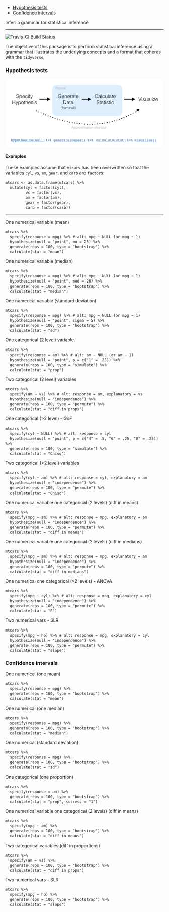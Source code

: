 
-   [Hypothesis tests](#hypothesis-tests)
-   [Confidence intervals](#confidence-intervals)

Infer: a grammar for statistical inference

------------------------------------------------------------------------

[![Travis-CI Build Status](https://travis-ci.org/andrewpbray/infer.svg?branch=master)](https://travis-ci.org/andrewpbray/infer)

The objective of this package is to perform statistical inference using a grammar that illustrates the underlying concepts and a format that coheres with the `tidyverse`.

### Hypothesis tests

![h-test diagram](figs/ht-diagram.png)

#### Examples

These examples assume that `mtcars` has been overwritten so that the variables `cyl`, `vs`, `am`, `gear`, and `carb` are `factor`s:

    mtcars <- as.data.frame(mtcars) %>%
      mutate(cyl = factor(cyl),
             vs = factor(vs),
             am = factor(am),
             gear = factor(gear),
             carb = factor(carb))

------------------------------------------------------------------------

One numerical variable (mean)

    mtcars %>%
      specify(response = mpg) %>% # alt: mpg ~ NULL (or mpg ~ 1)
      hypothesize(null = "point", mu = 25) %>% 
      generate(reps = 100, type = "bootstrap") %>% 
      calculate(stat = "mean")

One numerical variable (median)

    mtcars %>%
      specify(response = mpg) %>% # alt: mpg ~ NULL (or mpg ~ 1)
      hypothesize(null = "point", med = 26) %>% 
      generate(reps = 100, type = "bootstrap") %>% 
      calculate(stat = "median")

One numerical variable (standard deviation)

    mtcars %>%
      specify(response = mpg) %>% # alt: mpg ~ NULL (or mpg ~ 1)
      hypothesize(null = "point", sigma = 5) %>% 
      generate(reps = 100, type = "bootstrap") %>% 
      calculate(stat = "sd")

One categorical (2 level) variable

    mtcars %>%
      specify(response = am) %>% # alt: am ~ NULL (or am ~ 1)
      hypothesize(null = "point", p = c("1" = .25)) %>% 
      generate(reps = 100, type = "simulate") %>% 
      calculate(stat = "prop")

Two categorical (2 level) variables

    mtcars %>%
      specify(am ~ vs) %>% # alt: response = am, explanatory = vs
      hypothesize(null = "independence") %>%
      generate(reps = 100, type = "permute") %>%
      calculate(stat = "diff in props")

One categorical (&gt;2 level) - GoF

    mtcars %>%
      specify(cyl ~ NULL) %>% # alt: response = cyl
      hypothesize(null = "point", p = c("4" = .5, "6" = .25, "8" = .25)) %>%
      generate(reps = 100, type = "simulate") %>%
      calculate(stat = "Chisq")

Two categorical (&gt;2 level) variables

    mtcars %>%
      specify(cyl ~ am) %>% # alt: response = cyl, explanatory = am
      hypothesize(null = "independence") %>%
      generate(reps = 100, type = "permute") %>%
      calculate(stat = "Chisq")

One numerical variable one categorical (2 levels) (diff in means)

    mtcars %>%
      specify(mpg ~ am) %>% # alt: response = mpg, explanatory = am
      hypothesize(null = "independence") %>%
      generate(reps = 100, type = "permute") %>%
      calculate(stat = "diff in means")

One numerical variable one categorical (2 levels) (diff in medians)

    mtcars %>%
      specify(mpg ~ am) %>% # alt: response = mpg, explanatory = am
      hypothesize(null = "independence") %>%
      generate(reps = 100, type = "permute") %>%
      calculate(stat = "diff in medians")

One numerical one categorical (&gt;2 levels) - ANOVA

    mtcars %>%
      specify(mpg ~ cyl) %>% # alt: response = mpg, explanatory = cyl
      hypothesize(null = "independence") %>%
      generate(reps = 100, type = "permute") %>%
      calculate(stat = "F")

Two numerical vars - SLR

    mtcars %>%
      specify(mpg ~ hp) %>% # alt: response = mpg, explanatory = cyl
      hypothesize(null = "independence") %>%
      generate(reps = 100, type = "permute") %>%
      calculate(stat = "slope")

### Confidence intervals

One numerical (one mean)

    mtcars %>%
      specify(response = mpg) %>%
      generate(reps = 100, type = "bootstrap") %>%
      calculate(stat = "mean")

One numerical (one median)

    mtcars %>%
      specify(response = mpg) %>%
      generate(reps = 100, type = "bootstrap") %>%
      calculate(stat = "median")

One numerical (standard deviation)

    mtcars %>%
      specify(response = mpg) %>%
      generate(reps = 100, type = "bootstrap") %>%
      calculate(stat = "sd")

One categorical (one proportion)

    mtcars %>%
      specify(response = am) %>%
      generate(reps = 100, type = "bootstrap") %>%
      calculate(stat = "prop", success = "1")

One numerical variable one categorical (2 levels) (diff in means)

    mtcars %>%
      specify(mpg ~ am) %>%
      generate(reps = 100, type = "bootstrap") %>%
      calculate(stat = "diff in means")

Two categorical variables (diff in proportions)

    mtcars %>%
      specify(am ~ vs) %>%
      generate(reps = 100, type = "bootstrap") %>%
      calculate(stat = "diff in props")

Two numerical vars - SLR

    mtcars %>%
      specify(mpg ~ hp) %>% 
      generate(reps = 100, type = "bootstrap") %>%
      calculate(stat = "slope")
